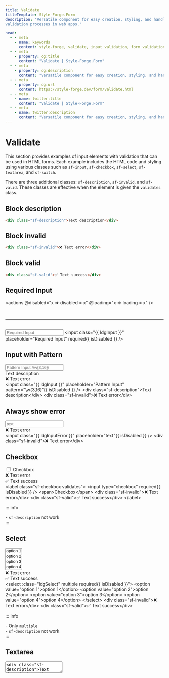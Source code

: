 ```yaml
---
title: Validate
titleTemplate: Style-Forge.Form
description: "Versatile component for easy creation, styling, and handling of 
validation processes in web apps."

head:
  - - meta
    - name: keywords
      content: style-forge, validate, input validation, form validation, styling, web development, frontend, validation elements, validation styles, responsive
  - - meta
    - property: og:title
      content: "Validate | Style-Forge.Form"
  - - meta
    - property: og:description
      content: "Versatile component for easy creation, styling, and handling of validation processes in web apps."
  - - meta
    - property: og:url
      content: https://style-forge.dev/form/validate.html
  - - meta
    - name: twitter:title
      content: "Validate | Style-Forge.Form"
  - - meta
    - name: twitter:description
      content: "Versatile component for easy creation, styling, and handling of validation processes in web apps."
---
```


# Validate

This section provides examples of input elements with validation that can be used in HTML forms. Each example includes the HTML code and styling using various classes such as `sf-input`, `sf-checkbox`, `sf-select`, `sf-textarea`, and `sf-switch`.

There are three additional classes: `sf-description`, `sf-invalid`, and `sf-valid`. These classes are effective when the element is given the `validates` class.

## Block description
```html
<div class="sf-description">Text description</div>
```

## Block invalid
```html
<div class="sf-invalid">❌ Text error</div>
```

## Block valid
```html
<div class="sf-valid">✅ Text success</div>
```

## Required Input

<actions @disabled="x => disabled = x" @loading="x => loading = x" />

<br />

---
<br />

<input :class="ldgInput" placeholder="Required Input" required :disabled="disabled" />

<highlight lang="html">
&lt;input class="{{ ldgInput }}" placeholder="Required Input" required{{ isDisabled }} /&gt;
</highlight>

## Input with Pattern

<input :class="ldgInput" placeholder="Pattern Input /\w{3,16}/" pattern="\w{3,16}" :disabled="disabled" />
<div class="sf-description">Text description</div>
<div class="sf-invalid">❌ Text error</div>

<highlight lang="html">
&lt;input class="{{ ldgInput }}" placeholder="Pattern Input" pattern="\w{3,16}"{{ isDisabled }} /&gt;
&lt;div class="sf-description"&gt;Text description&lt;/div&gt;
&lt;div class="sf-invalid"&gt;❌ Text error&lt;/div&gt;
</highlight>

## Always show error

<input :class="ldgInputError" placeholder="text" :disabled="disabled" />
<div class="sf-invalid">❌ Text error</div>

<highlight lang="html">
&lt;input class="{{ ldgInputError }}" placeholder="text"{{ isDisabled }} /&gt;
&lt;div class="sf-invalid"&gt;❌ Text error&lt;/div&gt;
</highlight>

## Checkbox

<label class="sf-checkbox validates">
  <input type="checkbox" required :disabled="disabled" /> <span>Checkbox</span>
  <div class="sf-invalid">❌ Text error</div>
  <div class="sf-valid">✅ Text success</div>
</label>

<highlight lang="html">
&lt;label class="sf-checkbox validates"&gt;
  &lt;input type="checkbox" required{{ isDisabled }} /&gt; &lt;span&gt;Checkbox&lt;/span&gt;
  &lt;div class="sf-invalid"&gt;❌ Text error&lt;/div&gt;
  &lt;div class="sf-valid"&gt;✅ Text success&lt;/div&gt;
&lt;/label&gt;
</highlight>

::: info
<div> - <code>sf-description</code> not work</div>
:::

## Select

<select :class="ldgSelect" multiple required :disabled="disabled">
  <option value="option 1">option 1</option>
  <option value="option 2">option 2</option>
  <option value="option 3">option 3</option>
  <option value="option 4">option 4</option>
</select>
<div class="sf-invalid">❌ Text error</div>
<div class="sf-valid">✅ Text success</div>

<highlight lang="html">
&lt;select :class="ldgSelect" multiple required{{ isDisabled }}"&gt;
  &lt;option value="option 1"&gt;option 1&lt;/option&gt;
  &lt;option value="option 2"&gt;option 2&lt;/option&gt;
  &lt;option value="option 3"&gt;option 3&lt;/option&gt;
  &lt;option value="option 4"&gt;option 4&lt;/option&gt;
&lt;/select&gt;
&lt;div class="sf-invalid"&gt;❌ Text error&lt;/div&gt;
&lt;div class="sf-valid"&gt;✅ Text success&lt;/div&gt;
</highlight>

::: info
<div> - Only <code>multiple</code></div>
<div> - <code>sf-description</code> not work</div>
:::

## Textarea

<textarea :class="ldgTextarea" placeholder="textarea" required :disabled="disabled" />
<div class="sf-description">Text description</div>
<div class="sf-invalid">❌ Text error</div>
<div class="sf-valid">✅ Text success</div>

<highlight lang="html">
&lt;textarea class="{{ ldgTextarea }}" placeholder="textarea" required{{ isDisabled }}&gt;&lt;/textarea&gt;
&lt;div class="sf-description"&gt;Text description&lt;/div&gt;
&lt;div class="sf-invalid"&gt;❌ Text error&lt;/div&gt;
&lt;div class="sf-valid"&gt;✅ Text success&lt;/div&gt;
</highlight>

## Switch

<label class="sf-switch validates">
  <input type="checkbox" required :disabled="disabled" /> <span>Some text</span>
  <div class="sf-invalid">❌ Text error</div>
  <div class="sf-valid">✅ Text success</div>
</label>

<highlight lang="html">
&lt;label class="sf-switch validates"&gt;
  &lt;input type="checkbox" required{{ isDisabled }} /&gt; &lt;span&gt;Some text&lt;/span&gt;
  &lt;div class="sf-invalid"&gt;❌ Text error&lt;/div&gt;
  &lt;div class="sf-valid"&gt;✅ Text success&lt;/div&gt;
&lt;/label&gt;
</highlight>

::: info
<div> - <code>sf-description</code> not work</div>
:::

## Auth form validate

Here is an example showing that a `form` can be assigned the class `validates`, and the `type="submit"` button will be inactive until all conditions are met.

<form class="d:f validates" @submit.prevent>
  <fieldset class="d:f:y shift">
    <div class="d:f:x auto wrap">
      <div>
        <input :class="ldgInput" type="email" placeholder="email" pattern="\w+@\w+\.\w{2,}" required :disabled="disabled" />
        <div class="sf-description">Text description</div>
        <div class="sf-invalid">❌ Text error</div>
        <div class="sf-valid">✅ Text success</div>
      </div>
      <div>
        <input :class="ldgInput" type="password" placeholder="password" pattern="\w{3,16}" required autocomplete="off" :disabled="disabled" />
        <div class="sf-description">Text description</div>
        <div class="sf-invalid">❌ Text error</div>
        <div class="sf-valid">✅ Text success</div>
      </div>
    </div>
    <div class="shift right">
      <button :class="ldgButton" type="submit" :disabled="disabled">Login</button>
    </div>
  </fieldset>
</form>

<highlight lang="html">
&lt;form class="d:f validates" action="#"&gt;
  &lt;fieldset class="d:f:y shift"&gt;
    &lt;div class="d:f:x auto wrap"&gt;
      &lt;div&gt;
        &lt;input class="{{ ldgInput }}" type="email" placeholder="email" pattern="\w+@\w+\.\w{2,}" required{{ isDisabled }} /&gt;
        &lt;div class="sf-description"&gt;Text description&lt;/div&gt;
        &lt;div class="sf-invalid"&gt;❌ Text error&lt;/div&gt;
        &lt;div class="sf-valid"&gt;✅ Text success&lt;/div&gt;
      &lt;/div&gt;
      &lt;div&gt;
        &lt;input class="{{ ldgInput }}" type="password" placeholder="password" pattern="\w{3,16}" required autocomplete="off"{{ isDisabled }} /&gt;
        &lt;div class="sf-description"&gt;Text description&lt;/div&gt;
        &lt;div class="sf-invalid"&gt;❌ Text error&lt;/div&gt;
        &lt;div class="sf-valid"&gt;✅ Text success&lt;/div&gt;
      &lt;/div&gt;
    &lt;/div&gt;
    &lt;div class="shift right"&gt;
      &lt;button class="{{ ldgButton }}" type="submit"{{ isDisabled }}&gt;Login&lt;/button&gt;
    &lt;/div&gt;
  &lt;/fieldset&gt;
&lt;/form&gt;
</highlight>

## Conclusion

Using these examples, you can create forms with input elements that have validation. All elements are styled using the `sf-input` class for a consistent look and feel.

<script setup>
import { ref, computed } from 'vue';

import 'style-forge.form/src/var.css';

import 'style-forge.form/src/loading.css';

import 'style-forge.form/src/checkbox-radio.css';
import 'style-forge.form/src/input.css';
import 'style-forge.form/src/select.css';
import 'style-forge.form/src/switch.css';
import 'style-forge.form/src/textarea.css';
import 'style-forge.form/src/validate.css';

const loading = ref(false);
const disabled = ref(false);

const isLoading = computed(() => loading.value ? 'sf-loading' : null);
const isDisabled = computed(() => disabled.value ? ' disabled' : null);

const ldgInput = computed(() => ['sf-input', 'validates', isLoading.value].filter(x => x).join(' '));
const ldgInputError = computed(() => ['sf-input', 'error', isLoading.value].filter(x => x).join(' '));
const ldgSelect = computed(() => ['sf-select', 'validates', isLoading.value].filter(x => x).join(' '));
const ldgTextarea = computed(() => ['sf-textarea', 'validates', isLoading.value].filter(x => x).join(' '));
const ldgButton = computed(() => ['sf-button', isLoading.value].filter(x => x).join(' '));
</script>

<style scoped>
fieldset {
  padding: 1em;
}
</style>
